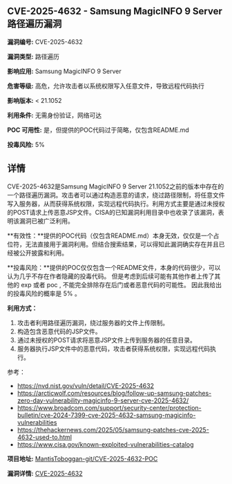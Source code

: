 ## CVE-2025-4632 - Samsung MagicINFO 9 Server 路径遍历漏洞

**漏洞编号:** CVE-2025-4632

**漏洞类型:** 路径遍历

**影响应用:** Samsung MagicINFO 9 Server

**危害等级:** 高危，允许攻击者以系统权限写入任意文件，导致远程代码执行

**影响版本:** < 21.1052

**利用条件:** 无需身份验证，网络可达

**POC 可用性:** 是，但提供的POC代码过于简略，仅包含README.md

**投毒风险:** 5%

## 详情

CVE-2025-4632是Samsung MagicINFO 9 Server 21.1052之前的版本中存在的一个路径遍历漏洞。攻击者可以通过构造恶意的请求，绕过路径限制，将任意文件写入服务器，从而获得系统权限，实现远程代码执行。利用方式主要是通过未授权的POST请求上传恶意JSP文件。CISA的已知漏洞利用目录中也收录了该漏洞，表明该漏洞已被广泛利用。 

**有效性：**提供的POC代码（仅包含README.md）本身无效，仅仅是一个占位符，无法直接用于漏洞利用。但结合搜索结果，可以得知此漏洞确实存在并且已经被公开披露和利用。

**投毒风险：**提供的POC仅仅包含一个README文件，本身的代码很少，可以认为几乎不存在作者隐藏的投毒代码。 但是考虑到后续可能有其他作者上传了其他的 exp 或者 poc , 不能完全排除存在后门或者恶意代码的可能性。 因此我给出的投毒风险的概率是 5% 。

**利用方式：**

1.  攻击者利用路径遍历漏洞，绕过服务器的文件上传限制。
2.  构造包含恶意代码的JSP文件。
3.  通过未授权的POST请求将恶意JSP文件上传到服务器的任意目录。
4.  服务器执行JSP文件中的恶意代码，攻击者获得系统权限，实现远程代码执行。

参考：
*   https://nvd.nist.gov/vuln/detail/CVE-2025-4632
*   https://arcticwolf.com/resources/blog/follow-up-samsung-patches-zero-day-vulnerability-magicinfo-9-server-cve-2025-4632/
*   https://www.broadcom.com/support/security-center/protection-bulletin/cve-2024-7399-cve-2025-4632-samsung-magicinfo-vulnerabilities
*   https://thehackernews.com/2025/05/samsung-patches-cve-2025-4632-used-to.html
*   https://www.cisa.gov/known-exploited-vulnerabilities-catalog

**项目地址:** [MantisToboggan-git/CVE-2025-4632-POC](https://github.com/MantisToboggan-git/CVE-2025-4632-POC)

**漏洞详情:** [CVE-2025-4632](https://nvd.nist.gov/vuln/detail/CVE-2025-4632)